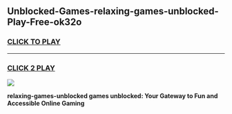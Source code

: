 
## Unblocked-Games-relaxing-games-unblocked-Play-Free-ok32o
<h3>
<a href="https://premium76.site?title=relaxing-games-unblocked&ref=15A">CLICK TO PLAY</a></h3>
<hr>

<h3>
<a href="https://premium76.site?title=relaxing-games-unblocked&ref=15A">CLICK 2 PLAY</a>
  
</h3>

<a href="https://premium76.site?title=relaxing-games-unblocked&ref=15A"><img src="https://clearcache.store/games.png"></a>


**relaxing-games-unblocked games unblocked: Your Gateway to Fun and Accessible Online Gaming**
